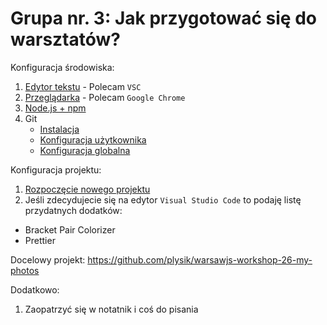 # Grupa nr. 3: Jak przygotować się do warsztatów?

Konfiguracja środowiska:

1. [Edytor tekstu](/master/partials/edytor-tekstu.html) - Polecam `VSC`
2. [Przeglądarka](/master/partials/przegladarka.html) - Polecam `Google Chrome`
3. [Node.js + npm](/master/partials/node+npm.html)
4. Git
    * [Instalacja](/workshop-setup/partials/git.html)
    * [Konfiguracja użytkownika](/workshop-setup/partials/git-konfiguracja-uzytkownika.html)
    * [Konfiguracja globalna](/workshop-setup/partials/git-konfiguracja-globalna.html)

Konfiguracja projektu:

1. [Rozpoczęcie nowego projektu](/master/partials/stworz-projekt.html)
2. Jeśli zdecydujecie się na edytor `Visual Studio Code` to podaję listę
    przydatnych dodatków:

* Bracket Pair Colorizer
* Prettier

Docelowy projekt:
<https://github.com/plysik/warsawjs-workshop-26-my-photos>

Dodatkowo:

1. Zaopatrzyć się w notatnik i coś do pisania
